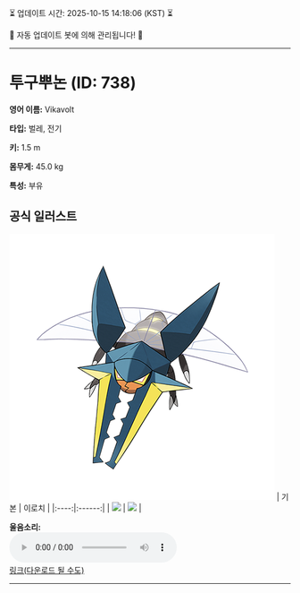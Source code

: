 
⏳ 업데이트 시간: 2025-10-15 14:18:06 (KST) ⏳

🤖 자동 업데이트 봇에 의해 관리됩니다! 🤖

---

# 투구뿌논 (ID: 738)
**영어 이름:** Vikavolt

**타입:** 벌레, 전기

**키:** 1.5 m

**몸무게:** 45.0 kg

**특성:** 부유

## 공식 일러스트
![](https://raw.githubusercontent.com/PokeAPI/sprites/master/sprites/pokemon/other/official-artwork/738.png)
| 기본 | 이로치 |
|:----:|:------:|
| <img src="http://play.pokemonshowdown.com/sprites/ani/vikavolt.gif" width="200"> | <img src="http://play.pokemonshowdown.com/sprites/ani-shiny/vikavolt.gif" width="200"> |

**울음소리:**<br><audio controls src="https://raw.githubusercontent.com/PokeAPI/cries/main/cries/pokemon/latest/738.ogg"></audio><br> [링크(다운로드 될 수도)](https://raw.githubusercontent.com/PokeAPI/cries/main/cries/pokemon/latest/738.ogg)


---
